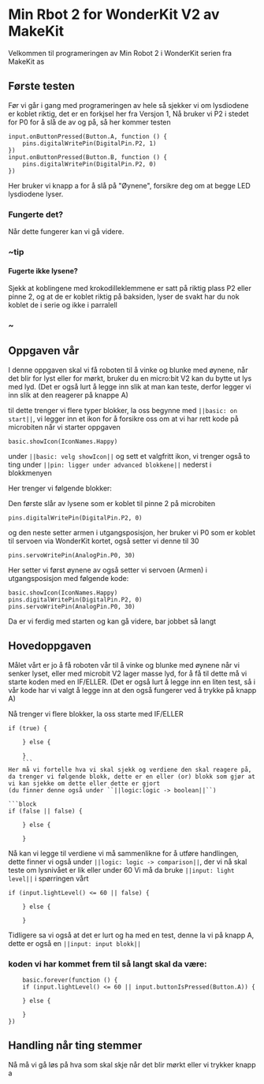 # Min Rbot 2 for WonderKit V2 av MakeKit

Velkommen til programeringen av Min Robot 2 i WonderKit serien fra MakeKit as

## Første testen

Før vi går i gang med programeringen av hele så sjekker vi om lysdiodene er koblet riktig, det er en forkjsel her fra Versjon 1, Nå bruker vi P2 i stedet for P0 for å slå de av og på, så her kommer testen

```blocks
input.onButtonPressed(Button.A, function () {
    pins.digitalWritePin(DigitalPin.P2, 1)
})
input.onButtonPressed(Button.B, function () {
    pins.digitalWritePin(DigitalPin.P2, 0)
})
```
Her bruker vi knapp a for å slå på "Øynene", forsikre deg om at begge LED lysdiodene lyser.

### Fungerte det?

Når dette fungerer kan vi gå videre.
### ~tip

#### Fugerte ikke lysene?
Sjekk at koblingene med krokodilleklemmene er satt på riktig plass P2 eller pinne 2, og at de er koblet riktig på baksiden, lyser de svakt har du nok koblet de i serie og ikke i parralell

### ~

## Oppgaven vår

I denne oppgaven skal vi få roboten til å vinke og blunke med øynene, når det blir for lyst eller for mørkt, bruker du en micro:bit V2 kan du bytte ut lys med lyd.
(Det er også lurt å legge inn slik at man kan teste, derfor legger vi inn slik at den reagerer på knappe A)

til dette trenger vi flere typer blokker, la oss begynne med ``||basic: on start||``, vi legger inn et ikon for å forsikre oss om at vi har rett kode på microbiten når vi starter oppgaven
```block
basic.showIcon(IconNames.Happy)
```

under ``||basic: velg showIcon||`` og sett et valgfritt ikon, vi trenger også to ting under ``||pin: ligger under advanced blokkene||`` nederst i blokkmenyen

Her trenger vi følgende blokker:

Den første slår av lysene som er koblet til pinne 2 på microbiten

```block
pins.digitalWritePin(DigitalPin.P2, 0)
```
og den neste setter armen i utgangsposisjon, her bruker vi P0 som er koblet til servoen via WonderKit kortet, også setter vi denne til 30
```block
pins.servoWritePin(AnalogPin.P0, 30)
```


Her setter vi først øynene av også setter vi servoen (Armen) i utgangsposisjon med følgende kode:

```blocks
basic.showIcon(IconNames.Happy)
pins.digitalWritePin(DigitalPin.P2, 0)
pins.servoWritePin(AnalogPin.P0, 30)
```

Da er vi ferdig med starten og kan gå videre, bar jobbet så langt

## Hovedoppgaven
Målet vårt er jo å få roboten vår til å vinke og blunke med øynene når vi senker lyset, eller med microbit V2 lager masse lyd, for å få til dette må vi starte koden med en IF/ELLER.
(Det er også lurt å legge inn en liten test, så i vår kode har vi valgt å legge inn at den også fungerer ved å trykke på knapp A)

Nå trenger vi flere blokker, la oss starte med IF/ELLER

```block
if (true) {
    	
    } else {
    	
    }
    ```
Her må vi fortelle hva vi skal sjekk og verdiene den skal reagere på, da trenger vi følgende blokk, dette er en eller (or) blokk som gjør at vi kan sjekke om dette eller dette er gjort
(du finner denne også under ``||logic:logic -> boolean||``)

```block
if (false || false) {
    	
    } else {
    	
    }
```

Nå kan vi legge til verdiene vi må sammenlikne for å utføre handlingen, dette finner vi også under ``||logic: logic -> comparison||``, der vi nå skal teste om lysnivået er lik eller under 60
Vi må da bruke ``||input: light level||`` i spørringen vårt

```block
if (input.lightLevel() <= 60 || false) {
    	
    } else {
    	
    }
```
Tidligere sa vi også at det er lurt og ha med en test, denne la vi på knapp A, dette er også en ``||input: input blokk||``

 ### koden vi har kommet frem til så langt skal da være:

```blocks
    basic.forever(function () {
    if (input.lightLevel() <= 60 || input.buttonIsPressed(Button.A)) {
    	
    } else {
    	
    }
})
```

## Handling når ting stemmer

Nå må vi gå løs på hva som skal skje når det blir mørkt eller vi trykker knapp a







    









